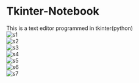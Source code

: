 # Tkinter-Notebook
This is a text editor programmed in tkinter(python)
<br>
![s1](https://github.com/tanishka1411/Tkinter-Notebook/blob/main/images/1.png)
<br>
![s2](https://github.com/tanishka1411/Tkinter-Notebook/blob/main/images/2.png)
<br>
![s3](https://github.com/tanishka1411/Tkinter-Notebook/blob/main/images/3.png)
<br>
![s4](https://github.com/tanishka1411/Tkinter-Notebook/blob/main/images/4.png)
<br>
![s5](https://github.com/tanishka1411/Tkinter-Notebook/blob/main/images/5.png) <br>
![s6](https://github.com/tanishka1411/Tkinter-Notebook/blob/main/images/6.png) <br>
![s7](https://github.com/tanishka1411/Tkinter-Notebook/blob/main/images/7.png) <br>
